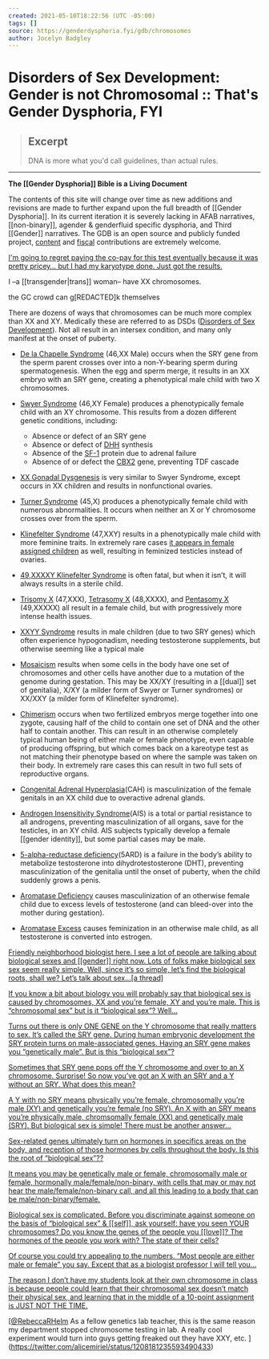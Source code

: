 ```yaml
---
created: 2021-05-10T18:22:56 (UTC -05:00)
tags: []
source: https://genderdysphoria.fyi/gdb/chromosomes
author: Jocelyn Badgley
---
```


# Disorders of Sex Development: Gender is not Chromosomal :: That's Gender Dysphoria, FYI

> ## Excerpt
> DNA is more what you'd call guidelines, than actual rules.

---
**The [[Gender Dysphoria]] Bible is a Living Document**

The contents of this site will change over time as new additions and revisions are made to further expand upon the full breadth of [[Gender Dysphoria]]. In its current iteration it is severely lacking in AFAB narratives, [[non-binary]], agender & genderfluid specific dysphoria, and Third [[Gender]] narratives. The GDB is an open source and publicly funded project, [content](https://github.com/GenderDysphoria/GenderDysphoria.fyi) and [fiscal](https://patreon.com/curvyandtrans) contributions are extremely welcome.

[I'm going to regret paying the co-pay for this test eventually because it was pretty pricey… but I had my karyotype done. Just got the results.
](https://twitter.com/TransEthics/status/1223942625708761088)

I –a [[transgender|trans]] woman– have XX chromosomes.

the GC crowd can g\[REDACTED\]k themselves

There are dozens of ways that chromosomes can be much more complex than XX and XY. Medically these are referred to as DSDs ([Disorders of Sex Development](https://en.wikipedia.org/wiki/Disorders_of_sex_development)). Not all result in an intersex condition, and many only manifest at the onset of puberty.

-   [De la Chapelle Syndrome](https://en.wikipedia.org/wiki/XX_male_syndrome) (46,XX Male) occurs when the SRY gene from the sperm parent crosses over into a non-Y-bearing sperm during spermatogenesis. When the egg and sperm merge, it results in an XX embryo with an SRY gene, creating a phenotypical male child with two X chromosomes.

-   [Swyer Syndrome](https://en.wikipedia.org/wiki/Swyer_syndrome) (46,XY Female) produces a phenotypically female child with an XY chromosome. This results from a dozen different genetic conditions, including:

    -   Absence or defect of an SRY gene
    -   Absence or defect of [DHH](https://en.wikipedia.org/wiki/Desert_hedgehog_(protein)) synthesis
    -   Absence of the [SF-1](https://en.wikipedia.org/wiki/Steroidogenic_factor_1) protein due to adrenal failure
    -   Absence of or defect the [CBX2](https://en.wikipedia.org/wiki/CBX2_(gene)) gene, preventing TDF cascade
-   [XX Gonadal Dysgenesis](https://en.wikipedia.org/wiki/XX_gonadal_dysgenesis) is very similar to Swyer Syndrome, except occurs in XX children and results in nonfunctional ovaries.

-   [Turner Syndrome](https://en.wikipedia.org/wiki/Turner_syndrome) (45,X) produces a phenotypically female child with numerous abnormalities. It occurs when neither an X or Y chromosome crosses over from the sperm.

-   [Klinefelter Syndrome](https://en.wikipedia.org/wiki/Klinefelter_syndrome) (47,XXY) results in a phenotypically male child with more feminine traits. In extremely rare cases [it appears in female assigned children](https://www.ncbi.nlm.nih.gov/pubmed/15755052) as well, resulting in feminized testicles instead of ovaries.

-   [49,XXXXY Klinefelter Syndrome](https://en.wikipedia.org/wiki/49,XXXXY) is often fatal, but when it isn’t, it will always results in a sterile child.

-   [Trisomy X](https://en.wikipedia.org/wiki/Triple_X_syndrome) (47,XXX), [Tetrasomy X](https://en.wikipedia.org/wiki/Tetrasomy_X) (48,XXXX), and [Pentasomy X](https://en.wikipedia.org/wiki/49,_XXXXX) (49,XXXXX) all result in a female child, but with progressively more intense health issues.

-   [XXYY Syndrome](https://en.wikipedia.org/wiki/XXYY_syndrome) results in male children (due to two SRY genes) which often experience hypogonadism, needing testosterone supplements, but otherwise seeming like a typical male

-   [Mosaicism](https://en.wikipedia.org/wiki/Mosaic_(genetics)) results when some cells in the body have one set of chromosomes and other cells have another due to a mutation of the genome during gestation. This may be XX/XY (resulting in a [[dual]] set of genitalia), X/XY (a milder form of Swyer or Turner syndromes) or XX/XXY (a milder form of Klinefelter syndrome).

-   [Chimerism](https://en.wikipedia.org/wiki/Chimera_(genetics)) occurs when two fertilized embryos merge together into one zygote, causing half of the child to contain one set of DNA and the other half to contain another. This can result in an otherwise completely typical human being of either male or female phenotype, even capable of producing offspring, but which comes back on a kareotype test as not matching their phenotype based on where the sample was taken on their body. In extremely rare cases this can result in two full sets of reproductive organs.

-   [Congenital Adrenal Hyperplasia](https://en.wikipedia.org/wiki/Congenital_adrenal_hyperplasia)(CAH) is masculinization of the female genitals in an XX child due to overactive adrenal glands.

-   [Androgen Insensitivity Syndrome](https://en.wikipedia.org/wiki/Androgen_insensitivity_syndrome)(AIS) is a total or partial resistance to all androgens, preventing masculinization of all organs, save for the testicles, in an XY child. AIS subjects typically develop a female [[gender identity]], but some partial cases may be male.

-   [5-alpha-reductase deficiency](https://en.wikipedia.org/wiki/5-alpha-reductase_deficiency)(5ARD) is a failure in the body’s ability to metabolize testosterone into dihydrotestosterone (DHT), preventing masculinization of the genitalia until the onset of puberty, when the child suddenly grows a penis.

-   [Aromatase Deficiency](https://en.wikipedia.org/wiki/Aromatase_deficiency) causes masculinization of an otherwise female child due to excess levels of testosterone (and can bleed-over into the mother during gestation).

-   [Aromatase Excess](https://en.wikipedia.org/wiki/Aromatase_excess_syndrome) causes feminization in an otherwise male child, as all testosterone is converted into estrogen.


[Friendly neighborhood biologist here. I see a lot of people are talking about biological sexes and [[gender]] right now. Lots of folks make biological sex sex seem really simple. Well, since it’s so simple, let’s find the biological roots, shall we? Let’s talk about sex...\[a thread\]
](https://twitter.com/RebeccaRHelm/status/1207834357639139328)

[If you know a bit about biology you will probably say that biological sex is caused by chromosomes, XX and you’re female, XY and you’re male. This is “chromosomal sex” but is it “biological sex”? Well...
](https://twitter.com/RebeccaRHelm/status/1207835110617309191)

[Turns out there is only ONE GENE on the Y chromosome that really matters to sex. It’s called the SRY gene. During human embryonic development the SRY protein turns on male-associated genes. Having an SRY gene makes you “genetically male”. But is this “biological sex”?
](https://twitter.com/RebeccaRHelm/status/1207835384358604802)

[Sometimes that SRY gene pops off the Y chromosome and over to an X chromosome. Surprise! So now you’ve got an X with an SRY and a Y without an SRY. What does this mean?
](https://twitter.com/RebeccaRHelm/status/1207835597206937600)

[A Y with no SRY means physically you’re female, chromosomally you’re male (XY) and genetically you’re female (no SRY). An X with an SRY means you’re physically male, chromsomally female (XX) and genetically male (SRY). But biological sex is simple! There must be another answer...
](https://twitter.com/RebeccaRHelm/status/1207835815071473664)

[Sex-related genes ultimately turn on hormones in specifics areas on the body, and reception of those hormones by cells throughout the body. Is this the root of “biological sex”??
](https://twitter.com/RebeccaRHelm/status/1207835999130259456)

[It means you may be genetically male or female, chromosomally male or female, hormonally male/female/non-binary, with cells that may or may not hear the male/female/non-binary call, and all this leading to a body that can be male/non-binary/female.
](https://twitter.com/RebeccaRHelm/status/1207838570276372480)

[Biological sex is complicated. Before you discriminate against someone on the basis of “biological sex” & [[self]], ask yourself: have you seen YOUR chromosomes? Do you know the genes of the people you [[love]]? The hormones of the people you work with? The state of their cells?
](https://twitter.com/RebeccaRHelm/status/1207839986801922048)

[Of course you could try appealing to the numbers. “Most people are either male or female” you say. Except that as a biologist professor I will tell you...
](https://twitter.com/RebeccaRHelm/status/1207838924263084033)

[The reason I don’t have my students look at their own chromosome in class is because people could learn that their chromosomal sex doesn’t match their physical sex, and learning that in the middle of a 10-point assignment is JUST NOT THE TIME.
](https://twitter.com/RebeccaRHelm/status/1207839452619522048)

[[@RebeccaRHelm](https://twitter.com/RebeccaRHelm) As a fellow genetics lab teacher, this is the same reason my department stopped chromosome testing in lab. A really cool experiment would turn into guys getting freaked out they have XXY, etc.
](https://twitter.com/alicemiriel/status/1208181235593490433)
